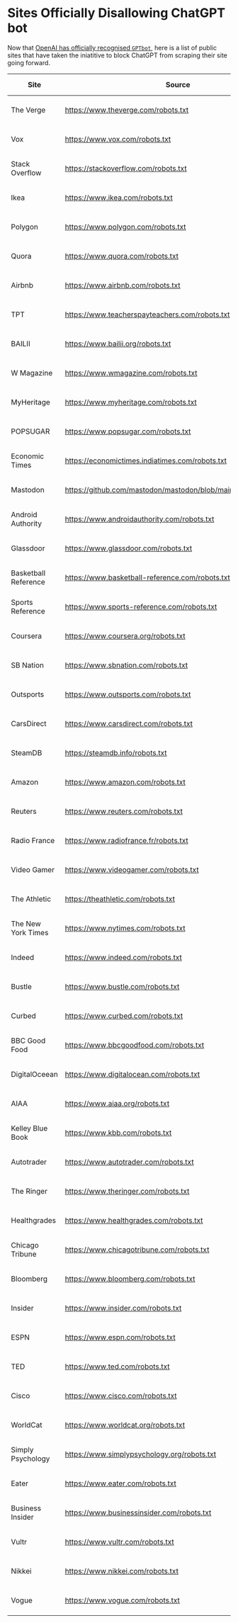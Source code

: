 # Sites Officially Disallowing ChatGPT bot

Now that [OpenAI has officially recognised `GPTbot`](https://platform.openai.com/docs/gptbot), here is a list of public sites that have taken the iniatitive to block ChatGPT from scraping their site going forward.  

| Site | Source | Date Found | DR |
| --- | --- | --- | --- |
| The Verge |  https://www.theverge.com/robots.txt | 12th August 2023 | 92 |
| Vox | https://www.vox.com/robots.txt | 12th August 2023 | 91 |
| Stack Overflow | https://stackoverflow.com/robots.txt | 14th August 2023 | 92 |
| Ikea | https://www.ikea.com/robots.txt | 14th August 2023 | 91 |
| Polygon | https://www.polygon.com/robots.txt | 14th August 2023 | 86 |
| Quora | https://www.quora.com/robots.txt | 14th August 2023 | 91 |
| Airbnb | https://www.airbnb.com/robots.txt | 14th August 2023 | 92 |
| TPT | https://www.teacherspayteachers.com/robots.txt | 14th August 2023 | 86 |
| BAILII | https://www.bailii.org/robots.txt | 15th August 2023 | 82 |
| W Magazine | https://www.wmagazine.com/robots.txt | 15th August 2023 | 81 |
| MyHeritage | https://www.myheritage.com/robots.txt | 15th August 2023 | 79 |
| POPSUGAR | https://www.popsugar.com/robots.txt | 15th August 2023 | 88 |
| Economic Times | https://economictimes.indiatimes.com/robots.txt | 15th August 2023 | 91 |
| Mastodon | https://github.com/mastodon/mastodon/blob/main/public/robots.txt | 16th August 2023 | N/A |
| Android Authority | https://www.androidauthority.com/robots.txt | 17th August 2023 | 85 |
| Glassdoor | https://www.glassdoor.com/robots.txt | 17th August 2023 | 91 | 
| Basketball Reference | https://www.basketball-reference.com/robots.txt | 17th August 2023 | 78 |
| Sports Reference | https://www.sports-reference.com/robots.txt | 17th August 2023 | 76 | 
| Coursera | https://www.coursera.org/robots.txt | 17th August 2023 | 91 | 
| SB Nation | https://www.sbnation.com/robots.txt | 17th August 2023 | 83 | 
| Outsports | https://www.outsports.com/robots.txt | 17th August 2023 | 74 | 
| CarsDirect | https://www.carsdirect.com/robots.txt | 17th August 2023 | 72 |
| SteamDB | https://steamdb.info/robots.txt | 17th August 2023 | 76 |
| Amazon | https://www.amazon.com/robots.txt | 18th August 2023 | 96 | 
| Reuters | https://www.reuters.com/robots.txt | 18th August 2023 | 92 | 
| Radio France | https://www.radiofrance.fr/robots.txt | 18th August 2023 | 89 |
| Video Gamer | https://www.videogamer.com/robots.txt | 18th August 2023 | 71 |
| The Athletic | https://theathletic.com/robots.txt | 18th August 2023 | 83 |
| The New York Times | https://www.nytimes.com/robots.txt | 19th August 2023 | 94 | 
| Indeed | https://www.indeed.com/robots.txt | 19th August 2023 | 92 | 
| Bustle | https://www.bustle.com/robots.txt | 19th August 2023 | 89 | 
| Curbed | https://www.curbed.com/robots.txt | 19th August 2023 | 87 | 
| BBC Good Food | https://www.bbcgoodfood.com/robots.txt | 21st August 2023 | 87 | 
| DigitalOceean | https://www.digitalocean.com/robots.txt | 21st August 2023 | 91 | 
| AIAA | https://www.aiaa.org/robots.txt | 21st August 2023 | 79 |
| Kelley Blue Book | https://www.kbb.com/robots.txt | 23rd August 2023 | 89 | 
| Autotrader | https://www.autotrader.com/robots.txt | 23rd August 2023 | 80 | 
| The Ringer | https://www.theringer.com/robots.txt | 23rd August 2023 | 81 | 
| Healthgrades | https://www.healthgrades.com/robots.txt | 25th August 2023 | 87 |
| Chicago Tribune | https://www.chicagotribune.com/robots.txt | 25th August 2023 | 91 |
| Bloomberg | https://www.bloomberg.com/robots.txt | 25th August 2023 | 92 |
| Insider | https://www.insider.com/robots.txt | 25th August 2023 | 90 |
| ESPN | https://www.espn.com/robots.txt | 28th August 2023 | 91 |
| TED | https://www.ted.com/robots.txt | 28th August 2023 | 92 | 
| Cisco | https://www.cisco.com/robots.txt | 28th August 2023 | 91 | 
| WorldCat | https://www.worldcat.org/robots.txt | 28th August 2023 | 91 |
| Simply Psychology | https://www.simplypsychology.org/robots.txt | 28th August 2023 | 83 |
| Eater | https://www.eater.com/robots.txt | 28th August 2023 | 90 | 
| Business Insider | https://www.businessinsider.com/robots.txt | 28th August 2023 | 92 | 
| Vultr | https://www.vultr.com/robots.txt | 28th August 2023 | 86 | 
| Nikkei | https://www.nikkei.com/robots.txt | 28th August 2023 | 91 |
| Vogue | https://www.vogue.com/robots.txt | 30th August 2023 | 90 |
